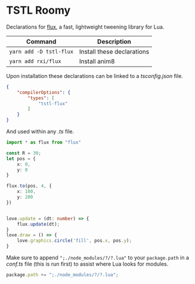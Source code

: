 # TSTL Roomy

Declarations for [flux](https://github.com/rxi/flux), a fast, lightweight tweening library for Lua.


| Command | Description |
|-|-|
| `yarn add -D tstl-flux` | Install these declarations |
| `yarn add rxi/flux` | Install anim8 |


Upon installation these declarations can be linked to a _tsconfig.json_ file.

```json
{
    "compilerOptions": {
        "types": [
            "tstl-flux"
        ]
    }
}
```

And used within any _.ts_ file.

```ts
import * as flux from "flux"

const R = 30;
let pos = {
    x: 0,
    y: 0
}

flux.to(pos, 4, {
    x: 100,
    y: 200
})


love.update = (dt: number) => {
    flux.update(dt);
}
love.draw = () => {
    love.graphics.circle('fill', pos.x, pos.y);
}
```

Make sure to append `";./node_modules/?/?.lua"` to your `package.path` in a _conf.ts_ file (this is run first) to assist where Lua looks for modules.

```ts
package.path += ";./node_modules/?/?.lua";
```
